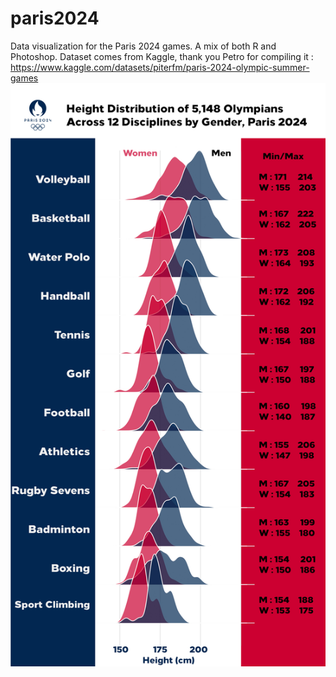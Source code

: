 # paris2024
Data visualization for the Paris 2024 games. A mix of both R and Photoshop. Dataset comes from Kaggle, thank you Petro for compiling it : https://www.kaggle.com/datasets/piterfm/paris-2024-olympic-summer-games
![Paris 2024 Final Graph](https://github.com/PietroViolo/paris2024/blob/main/Outputs/final.jpg)
